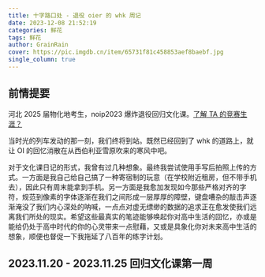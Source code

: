 ```yaml
---
title: 十字路口处 - 退役 oier 的 whk 周记
date: 2023-12-08 21:52:19
categories: 鲜花
tags: 鲜花
author: GrainRain
cover: https://pic.imgdb.cn/item/65731f81c458853aef8baebf.jpg
single_column: true
---
```


## 前情提要

河北 2025 届物化地考生，noip2023 爆炸退役回归文化课。[了解 TA 的竞赛生涯？](https://grainrain.site/oi_dream/)

当时光的列车发动的那一刻，我们终将到站。既然已经回到了 whk 的道路上，就让 OI 的回忆消散在从西伯利亚雪原吹来的寒风中吧。

对于文化课日记的形式，我曾有过几种想象。最终我尝试使用手写后拍照上传的方式。一方面是我自己给自己搞了一种寄宿制的玩意（在学校附近租房，但不带手机去），因此只有周末能拿到手机。另一方面是我愈加发现如今那些严格对齐的字符，规范到像素的字体逐渐在我们之间形成一层厚厚的障壁，键盘嘈杂的敲击声逐渐淹没了我们内心深处的呐喊，一点点对虚无缥缈的数据的追求正在愈发使我们远离我们所处的现实。希望这些最真实的笔迹能够唤起你对高中生活的回忆，亦或是能给仍处于高中时代的你的心灵带来一点慰藉，又或是具象化你对未来高中生活的想象，顺便也督促一下我拖延了八百年的练字计划。

## 2023.11.20 - 2023.11.25 回归文化课第一周

